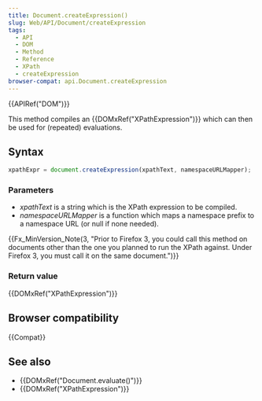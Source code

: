 ```yaml
---
title: Document.createExpression()
slug: Web/API/Document/createExpression
tags:
  - API
  - DOM
  - Method
  - Reference
  - XPath
  - createExpression
browser-compat: api.Document.createExpression
---
```

{{APIRef("DOM")}}

This method compiles an {{DOMxRef("XPathExpression")}} which can then be used for
(repeated) evaluations.

## Syntax

```js
xpathExpr = document.createExpression(xpathText, namespaceURLMapper);
```

### Parameters

- _xpathText_ is a string which is the XPath expression to be compiled.
- _namespaceURLMapper_ is a function which maps a namespace prefix to a
  namespace URL (or null if none needed).

{{Fx_MinVersion_Note(3, "Prior to Firefox 3, you could call this method on documents
  other than the one you planned to run the XPath against. Under Firefox 3, you must call
  it on the same document.")}}

### Return value

{{DOMxRef("XPathExpression")}}

## Browser compatibility

{{Compat}}

## See also

- {{DOMxRef("Document.evaluate()")}}
- {{DOMxRef("XPathExpression")}}
